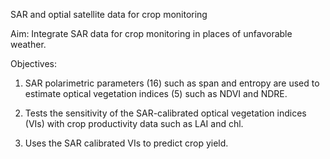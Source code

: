 SAR and optial satellite data for crop monitoring

Aim: Integrate SAR data for crop monitoring in places of unfavorable weather.

Objectives:
1. SAR polarimetric parameters (16) such as span and entropy are used to estimate optical vegetation indices (5) such as NDVI and NDRE.

2. Tests the sensitivity of the SAR-calibrated optical vegetation indices (VIs) with crop productivity data such as LAI and chl.

3. Uses the SAR calibrated VIs to predict crop yield.
